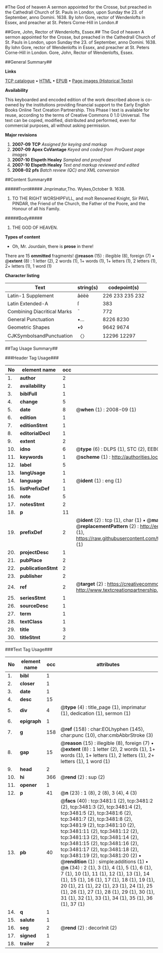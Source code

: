 #The God of heaven A sermon appointed for the Crosse, but preached in the Cathedrall Church of St. Pauls in London, upon Sunday the 23. of September, anno Domini. 1638. By Iohn Gore, rector of Wendenlofts in Essex, and preacher at St. Peters Corne-Hill in London.#

##Gore, John, Rector of Wendenlofts, Essex.##
The God of heaven A sermon appointed for the Crosse, but preached in the Cathedrall Church of St. Pauls in London, upon Sunday the 23. of September, anno Domini. 1638. By Iohn Gore, rector of Wendenlofts in Essex, and preacher at St. Peters Corne-Hill in London.
Gore, John, Rector of Wendenlofts, Essex.

##General Summary##

**Links**

[TCP catalogue](http://www.ota.ox.ac.uk/tcp/)  • 
[HTML](http://tei.it.ox.ac.uk/tcp/Texts-HTML/free/A01/A01936.html)  • 
[EPUB](http://tei.it.ox.ac.uk/tcp/Texts-EPUB/free/A01/A01936.epub) • 
[Page images (Historical Texts)](https://data.historicaltexts.jisc.ac.uk/view?pubId=eebo-99839085e&pageId=eebo-99839085e-3481-1)

**Availability**

This keyboarded and encoded edition of the
	       work described above is co-owned by the institutions
	       providing financial support to the Early English Books
	       Online Text Creation Partnership. This Phase I text is
	       available for reuse, according to the terms of Creative
	       Commons 0 1.0 Universal. The text can be copied,
	       modified, distributed and performed, even for
	       commercial purposes, all without asking permission.

**Major revisions**

1. __2007-09__ __TCP__ *Assigned for keying and markup*
1. __2007-09__ __Apex CoVantage__ *Keyed and coded from ProQuest page images*
1. __2007-10__ __Elspeth Healey__ *Sampled and proofread*
1. __2007-10__ __Elspeth Healey__ *Text and markup reviewed and edited*
1. __2008-02__ __pfs__ *Batch review (QC) and XML conversion*

##Content Summary##

#####Front#####
Jmprimatur,Tho. Wykes,October 9. 1638.
1. TO THE RIGHT WORSHIPFVLL, and moſt Renowned Knight, Sir PAVL PINDAR, the Friend of the Church, the Father of the Poore, and the Honour of all his Family.

#####Body#####

1. THE GOD OF HEAVEN.

**Types of content**

  * Oh, Mr. Jourdain, there is **prose** in there!

There are 15 **ommitted** fragments! 
 @__reason__ (15) : illegible (8), foreign (7)  •  @__extent__ (8) : 1 letter (2), 2 words (1), 1+ words (1), 1+ letters (1), 2 letters (1), 2+ letters (1), 1 word (1)

**Character listing**


|Text|string(s)|codepoint(s)|
|---|---|---|
|Latin-1 Supplement|âéëè|226 233 235 232|
|Latin Extended-A|ſ|383|
|Combining             Diacritical Marks|̄|772|
|General Punctuation|•…|8226 8230|
|Geometric Shapes|▪◊|9642 9674|
|CJKSymbolsandPunctuation|〈〉|12296 12297|

##Tag Usage Summary##

###Header Tag Usage###

|No|element name|occ|attributes|
|---|---|---|---|
|1.|__author__|2||
|2.|__availability__|1||
|3.|__biblFull__|1||
|4.|__change__|5||
|5.|__date__|8| @__when__ (1) : 2008-09 (1)|
|6.|__edition__|1||
|7.|__editionStmt__|1||
|8.|__editorialDecl__|1||
|9.|__extent__|2||
|10.|__idno__|6| @__type__ (6) : DLPS (1), STC (2), EEBO-CITATION (1), PROQUEST (1), VID (1)|
|11.|__keywords__|1| @__scheme__ (1) : http://authorities.loc.gov/ (1)|
|12.|__label__|5||
|13.|__langUsage__|1||
|14.|__language__|1| @__ident__ (1) : eng (1)|
|15.|__listPrefixDef__|1||
|16.|__note__|5||
|17.|__notesStmt__|2||
|18.|__p__|11||
|19.|__prefixDef__|2| @__ident__ (2) : tcp (1), char (1)  •  @__matchPattern__ (2) : ([0-9\-]+):([0-9IVX]+) (1), (.+) (1)  •  @__replacementPattern__ (2) : http://eebo.chadwyck.com/downloadtiff?vid=$1&page=$2 (1), https://raw.githubusercontent.com/textcreationpartnership/Texts/master/tcpchars.xml#$1 (1)|
|20.|__projectDesc__|1||
|21.|__pubPlace__|2||
|22.|__publicationStmt__|2||
|23.|__publisher__|2||
|24.|__ref__|2| @__target__ (2) : https://creativecommons.org/publicdomain/zero/1.0/ (1), http://www.textcreationpartnership.org/docs/. (1)|
|25.|__seriesStmt__|1||
|26.|__sourceDesc__|1||
|27.|__term__|1||
|28.|__textClass__|1||
|29.|__title__|3||
|30.|__titleStmt__|2||


###Text Tag Usage###

|No|element name|occ|attributes|
|---|---|---|---|
|1.|__bibl__|1||
|2.|__closer__|1||
|3.|__date__|1||
|4.|__desc__|15||
|5.|__div__|4| @__type__ (4) : title_page (1), imprimatur (1), dedication (1), sermon (1)|
|6.|__epigraph__|1||
|7.|__g__|158| @__ref__ (158) : char:EOLhyphen (145), char:punc (10), char:cmbAbbrStroke (3)|
|8.|__gap__|15| @__reason__ (15) : illegible (8), foreign (7)  •  @__extent__ (8) : 1 letter (2), 2 words (1), 1+ words (1), 1+ letters (1), 2 letters (1), 2+ letters (1), 1 word (1)|
|9.|__head__|2||
|10.|__hi__|366| @__rend__ (2) : sup (2)|
|11.|__opener__|1||
|12.|__p__|41| @__n__ (23) : 1 (8), 2 (8), 3 (4), 4 (3)|
|13.|__pb__|40| @__facs__ (40) : tcp:3481:1 (2), tcp:3481:2 (2), tcp:3481:3 (2), tcp:3481:4 (2), tcp:3481:5 (2), tcp:3481:6 (2), tcp:3481:7 (2), tcp:3481:8 (2), tcp:3481:9 (2), tcp:3481:10 (2), tcp:3481:11 (2), tcp:3481:12 (2), tcp:3481:13 (2), tcp:3481:14 (2), tcp:3481:15 (2), tcp:3481:16 (2), tcp:3481:17 (2), tcp:3481:18 (2), tcp:3481:19 (2), tcp:3481:20 (2)  •  @__rendition__ (1) : simple:additions (1)  •  @__n__ (34) : 2 (1), 3 (1), 4 (1), 5 (1), 6 (1), 7 (1), 10 (1), 11 (1), 12 (1), 13 (1), 14 (1), 15 (1), 16 (1), 17 (1), 18 (1), 19 (1), 20 (1), 21 (1), 22 (1), 23 (1), 24 (1), 25 (1), 26 (1), 27 (1), 28 (1), 29 (1), 30 (1), 31 (1), 32 (1), 33 (1), 34 (1), 35 (1), 36 (1), 37 (1)|
|14.|__q__|1||
|15.|__salute__|1||
|16.|__seg__|2| @__rend__ (2) : decorInit (2)|
|17.|__signed__|1||
|18.|__trailer__|2||
